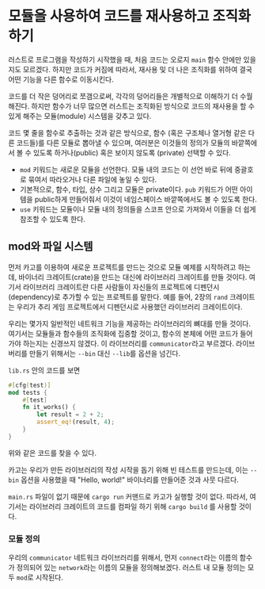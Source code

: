 # 모듈을 사용하여 코드를 재사용하고 조직화하기

러스트로 프로그램을 작성하기 시작했을 때, 처음 코드는 오로지 `main` 함수 안에만 있을지도 모르겠다. 하지만 코드가 커짐에 따라서, 재사용 및 더 나은 조직화를 위하여 결국 어떤 기능을 다른 함수로 이동시킨다.

코드를 더 작은 덩어리로 쪼갬으로써, 각각의 덩어리들은 개별적으로 이해하기 더 수월해진다. 하지만 함수가 너무 많으면 러스트는 조직화된 방식으로 코드의 재사용을 할 수 있게 해주는 모듈(module) 시스템을 갖추고 있다.

코드 몇 줄을 함수로 추출하는 것과 같은 방식으로, 함수 (혹은 구조체나 열거형 같은 다른 코드들)를 다른 모듈로 뽑아낼 수 있으며, 여러분은 이것들의 정의가 모듈의 바깥쪽에서 볼 수 있도록 하거나(public) 혹은 보이지 않도록 (private) 선택할 수 있다. 

- `mod` 키워드는 새로운 모듈을 선언한다. 모듈 내의 코드는 이 선언 바로 뒤에 중괄호로 묶여서 따라오거나 다른 파일에 놓일 수 있다.
- 기본적으로, 함수, 타입, 상수 그리고 모듈은 private이다. `pub` 키워드가 어떤 아이템을 public하게 만들어줘서 이것이 네임스페이스 바깥쪽에서도 볼 수 있도록 한다.
- `use` 키워드는 모듈이나 모듈 내의 정의들을 스코프 안으로 가져와서 이들을 더 쉽게 참조할 수 있도록 한다.

## mod와 파일 시스템

먼저 카고를 이용하여 새로운 프로젝트를 만드는 것으로 모듈 예제를 시작하려고 하는데, 바이너리 크레이트(crate)을 만드는 대신에 라이브러리 크레이트를 만들 것이다. 여기서 라이브러리 크레이트란 다른 사람들이 자신들의 프로젝트에 디펜던시(dependency)로 추가할 수 있는 프로젝트를 말한다. 예를 들어, 2장의 `rand` 크레이트는 우리가 추리 게임 프로젝트에서 디펜던시로 사용했던 라이브러리 크레이트이다.

우리는 몇가지 일반적인 네트워크 기능을 제공하는 라이브러리의 뼈대를 만들 것이다. 여기서는 모듈들과 함수들의 조직화에 집중할 것이고, 함수의 본체에 어떤 코드가 들어가야 하는지는 신경쓰지 않겠다. 이 라이브러리를 `communicator`라고 부르겠다. 라이브버리를 만들기 위해서는 `--bin` 대신 `--lib`를 옵션을 넘긴다.

`lib.rs` 안의 코드를 보면

```rust
#[cfg(test)]
mod tests {
    #[test]
    fn it_works() {
        let result = 2 + 2;
        assert_eq!(result, 4);
    }
}

```

위와 같은 코드를 찾을 수 있다.

카고는 우리가 만든 라이브러리의 작성 시작을 돕기 위해 빈 테스트를 만드는데, 이는 `--bin` 옵션을 사용했을 때 "Hello, world!" 바이너리를 만들어준 것과 사뭇 다르다.

`main.rs` 파일이 없기 때문에 `cargo run` 커맨드로 카고가 실행할 것이 없다. 따라서, 여기서는 라이브러리 크레이트의 코드를 컴파일 하기 위해 `cargo build` 를 사용할 것이다.

### 모듈 정의

우리의 `communicator` 네트워크 라이브러리를 위해서, 먼저 `connect`라는 이름의 함수가 정의되어 있는 `network`라는 이름의 모듈을 정의해보겠다. 러스트 내 모듈 정의는 모두 `mod`로 시작된다. 

